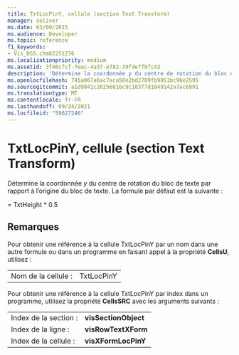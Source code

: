 ```yaml
---
title: TxtLocPinY, cellule (section Text Transform)
manager: soliver
ms.date: 03/09/2015
ms.audience: Developer
ms.topic: reference
f1_keywords:
- Vis_DSS.chm82251276
ms.localizationpriority: medium
ms.assetid: 3f46cfcf-7eac-4a37-e782-39f4e7f8fc43
description: 'Détermine la coordonnée y du centre de rotation du bloc de texte par rapport à l’origine du bloc de texte. La formule par défaut est la suivante :'
ms.openlocfilehash: 745a067a6ac7aca50e2bd2789fb9951bc96e2595
ms.sourcegitcommit: a1d9041c20256616c9c183f7d1049142a7ac6991
ms.translationtype: MT
ms.contentlocale: fr-FR
ms.lasthandoff: 09/24/2021
ms.locfileid: "59627246"
---
```

# <a name="txtlocpiny-cell-text-transform-section"></a>TxtLocPinY, cellule (section Text Transform)

Détermine la coordonnée  *y*  du centre de rotation du bloc de texte par rapport à l’origine du bloc de texte. La formule par défaut est la suivante : 
  
= TxtHeight \* 0.5
  
## <a name="remarks"></a>Remarques

Pour obtenir une référence à la cellule TxtLocPinY par un nom dans une autre formule ou dans un programme en faisant appel à la propriété **CellsU**, utilisez : 
  
|||
|:-----|:-----|
| Nom de la cellule :  <br/> | TxtLocPinY  <br/> |
   
Pour obtenir une référence à la cellule TxtLocPinY par index dans un programme, utilisez la propriété **CellsSRC** avec les arguments suivants : 
  
|||
|:-----|:-----|
| Index de la section :  <br/> |**visSectionObject** <br/> |
| Index de la ligne :  <br/> |**visRowTextXForm** <br/> |
| Index de la cellule :  <br/> |**visXFormLocPinY** <br/> |
   

